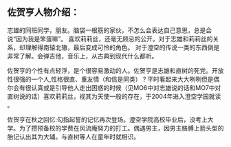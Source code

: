 ## 佐贺亨人物介绍：

志雄的同班同学，朋友。脑袋一根筋的家伙，不怎么会表达自己意思，总是会说“因为我是笨蛋嘛”。 喜欢莉莉丝，还毫无顾忌的公开。对于志雄和莉莉丝的关系，却理解得南辕北辙，最后变成可怜的角色。 对于澄空的传说一类的东西倒是非常了解。会弹吉他，音乐上，从古典到现代什么都听。

佐贺亨的个性有点轻浮，是个很容易激动的人。佐贺亨是志雄和直树的死党。开放性很强的一个人,性格很直、重友情（和信是同类）？平时看起来大大咧咧但是偶尔会有很认真或是引导他人走出困惑的时候（见MO6中对志雄说的话和MO7中对直树说的话）喜欢莉莉丝，视其为天使一般的存在，于2004年进入澄空学园就读 。

佐贺亨在秋之回忆:勾指起誓的记忆再次登场。澄空学院高校毕业后，没考上大学。为了攒预备校的学费在风流庵努力的打工。偶遇男主，因男主胳膊上箭头型的胎记认出其为大辅。与直树等人在童年时就相识。
